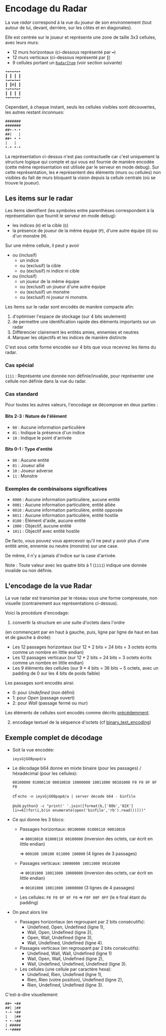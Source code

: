 # Encodage du Radar

La vue _radar_ correspond à la vue du joueur de son environnement (tout autour de lui, devant, derrière, sur les côtés
et en diagonales).

Elle est centrée sur le joueur et représente une zone de taille 3x3 cellules, avec leurs murs:

* 12 murs horizontaux (ci-dessous représenté par `━`)
* 12 murs verticaux (ci-dessous représenté par `┃`)
* 9 cellules portant un [`RadarItem`](#les-items-sur-le-radar) (voir section suivante)

```
•━•━•━•
┃ ┃ ┃ ┃
•━•━•━•
┃ ┃H┃ ┃
•━•━•━•
┃ ┃ ┃ ┃
•━•━•━•
```

Cependant, à chaque instant, seuls les cellules visibles sont découvertes, les autres restant _inconnues_:

```
#######
#######
##•-•-•
##|   |
##• • •
|   |
•-• •-•
```

La représentation ci-dessus n'est pas contractuelle car c'est uniquement la structure logique qui compte
et qui vous est fournie de manière encodée (cette même représentation est utilisée par le serveur en mode debug).
Sur cette représentation, les `#` représentent des éléments (murs ou cellules) non visibles du fait
de murs bloquant la vision depuis la cellule centrale (où se trouve le joueur).

## Les items sur le radar

Les items identifient (les symboles entre parenthèses correspondent à la représentation que fournit le serveur en mode
debug):

* les indices (`H`) et la cible (`G`)
* la présence de joueur de la même équipe (`P`), d'une autre équipe (`O`) ou d'un monstre (`M`).

Sur une même cellule, il peut y avoir

* ou (inclusif)
    * un indice
    * ou (exclusif) la cible
    * ou (exclusif) ni indice ni cible
* ou (inclusif)
    * un joueur de la même équipe
    * ou (exclusif) un joueur d'une autre équipe
    * ou (exclusif) un monstre
    * ou (exclusif) ni joueur ni monstre.

Les items sur le radar sont encodés de manière compacte afin:

1. d'optimiser l'espace de stockage (sur 4 bits seulement)
2. de permettre une identification rapide des éléments importants sur un radar
3. Différencier clairement les entités amies, ennemies et neutres
4. Marquer les objectifs et les indices de manière distincte

C'est sous cette forme encodée sur 4 bits que vous recevrez les items du radar.

### Cas spécial

`1111` : Représente une donnée non définie/invalide, pour représenter une cellule non définie dans la vue du radar.

### Cas standard

Pour toutes les autres valeurs, l'encodage se décompose en deux parties :

#### Bits 2-3 : Nature de l'élément

- `00` : Aucune information particulière
- `01` : Indique la présence d'un indice
- `10` : Indique le point d'arrivée

#### Bits 0-1 : Type d'entité

- `00` : Aucune entité
- `01` : Joueur allié
- `10` : Joueur adverse
- `11` : Monstre

### Exemples de combinaisons significatives

- `0000` : Aucune information particulière, aucune entité
- `0001` : Aucune information particulière, entité alliée
- `0010` : Aucune information particulière, entité opposée
- `0011` : Aucune information particulière, entité hostile
- `0100` : Élément d'aide, aucune entité
- `1000` : Objectif, aucune entité
- `1011` : Objectif avec entité hostile

De facto, vous pouvez vous apercevoir qu'il ne peut y avoir plus d'une entité amie,
ennemie ou neutre (monstre) sur une case.

De même, il n'y a jamais d'indice sur la case d'arrivée.

Note : Toute valeur avec les quatre bits à 1 (`1111`) indique une donnée invalide ou non définie.

## L'encodage de la vue Radar

La vue radar est transmise par le réseau sous une forme compressée, non visuelle (contrairement aux représentations
ci-dessus).

Voici la procédure d'encodage:

1. convertir la structure en une suite d'octets dans l'ordre

(en commençant par en haut à gauche, puis, ligne par ligne de haut en bas et de gauche à droite):

* Les 12 passages horizontaux (sur 12 * 2 bits = 24 bits = 3 octets écrits comme un nombre en little endian)
* Les 12 passages verticaux (sur 12 * 2 bits = 24 bits = 3 octets écrits comme un nombre en little endian)
* Les 9 éléments des cellules (sur 9 * 4 bits = 36 bits ~ 5 octets, avec un padding de 0 sur les 4 bits de poids faible)

Les passages sont encodés ainsi:

* 0: pour _Undefined_ (non défini)
* 1: pour _Open_ (passage ouvert)
* 2: pour _Wall_ (passage fermé ou mur)

Les éléments de cellules sont encodés comme décrits [précédemment](#les-items-sur-le-radar).

2. encodage textuel de la séquence d'octets (cf [binary_text_encoding](./binary_text.md))

## Exemple complet de décodage

* Soit la vue encodée:
  ```
  ieysGjGO8papd/a
  ```
* Le décodage b64 donne en mixte binaire (pour les passages) / héxadécimal (pour les cellules):
   ```
  00100000 01000110 00010010 10000000 10011000 00101000 F0 F0 0F 0F F0
  ```

  cf `echo -n ieysGjGO8papd/a | server decode b64 - binfile`

  puis `python3 -c "print(' '.join([format(b,['08b','02X'][i>=6])for(i,b)in enumerate(open('binfile','rb').read())]))"`

* Ce qui donne les 3 blocs:
    * Passages horizontaux: `00100000 01000110 00010010`

      => `00010010 01000110 00100000` (inversion des octets, car écrit en little endian)

      => `000100 100100 011000 100000` (4 lignes de 3 passages)

    * Passages verticaux: `10000000 10011000 00101000`

      => `00101000 10011000 10000000` (inversion des octets, car écrit en little endian)

      => `00101000 10011000 10000000` (3 lignes de 4 passages)

    * Les cellules: `F0 F0 0F 0F F0` => `F0F 00F 0FF`
      (le `0` final étant du padding)

* On peut alors lire
    * Passages horizontaux (en regroupant par 2 bits consécutifs):
        * Undefined, Open, Undefined (ligne 1),
        * Wall, Open, Undefined (ligne 2),
        * Open, Wall, Undefined (ligne 3),
        * Wall, Undefined, Undefined (ligne 4).
    * Passages verticaux (en regroupant par 2 bits consécutifs):
        * Undefined, Wall, Wall, Undefined (ligne 1)
        * Wall, Open, Wall, Undefined (ligne 2),
        * Wall, Undefined, Undefined, Undefined (ligne 3).
    * Les cellules (une cellule par caractère hexa):
        * Undefined, Rien, Undefined (ligne 1),
        * Rien, Rien (votre position), Undefined (ligne 2),
        * Rien, Undefined, Undefined (ligne 3).

C'est-à-dire visuellement:

```
##• •##
##| |##
•-• •##
|   |##
• •-•##
| #####
•-•####
```

